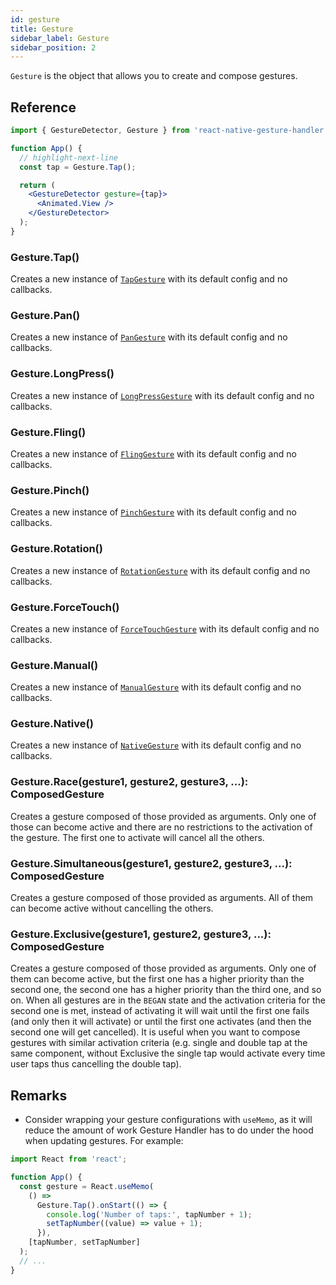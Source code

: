 ```yaml
---
id: gesture
title: Gesture
sidebar_label: Gesture
sidebar_position: 2
---
```


`Gesture` is the object that allows you to create and compose gestures.

## Reference

```jsx
import { GestureDetector, Gesture } from 'react-native-gesture-handler';

function App() {
  // highlight-next-line
  const tap = Gesture.Tap();

  return (
    <GestureDetector gesture={tap}>
      <Animated.View />
    </GestureDetector>
  );
}
```

### Gesture.Tap()

Creates a new instance of [`TapGesture`](./tap-gesture.md) with its default config and no callbacks.

### Gesture.Pan()

Creates a new instance of [`PanGesture`](./pan-gesture.md) with its default config and no callbacks.

### Gesture.LongPress()

Creates a new instance of [`LongPressGesture`](./long-press-gesture.md) with its default config and no callbacks.

### Gesture.Fling()

Creates a new instance of [`FlingGesture`](./fling-gesture.md) with its default config and no callbacks.

### Gesture.Pinch()

Creates a new instance of [`PinchGesture`](./pinch-gesture.md) with its default config and no callbacks.

### Gesture.Rotation()

Creates a new instance of [`RotationGesture`](./rotation-gesture.md) with its default config and no callbacks.

### Gesture.ForceTouch()

Creates a new instance of [`ForceTouchGesture`](./force-touch-gesture.md) with its default config and no callbacks.

### Gesture.Manual()

Creates a new instance of [`ManualGesture`](./manual-gesture.md) with its default config and no callbacks.

### Gesture.Native()

Creates a new instance of [`NativeGesture`](./native-gesture.md) with its default config and no callbacks.

### Gesture.Race(gesture1, gesture2, gesture3, ...): ComposedGesture

Creates a gesture composed of those provided as arguments. Only one of those can become active and there are no restrictions to the activation of the gesture. The first one to activate will cancel all the others.

### Gesture.Simultaneous(gesture1, gesture2, gesture3, ...): ComposedGesture

Creates a gesture composed of those provided as arguments. All of them can become active without cancelling the others.

### Gesture.Exclusive(gesture1, gesture2, gesture3, ...): ComposedGesture

Creates a gesture composed of those provided as arguments. Only one of them can become active, but the first one has a higher priority than the second one, the second one has a higher priority than the third one, and so on. When all gestures are in the `BEGAN` state and the activation criteria for the second one is met, instead of activating it will wait until the first one fails (and only then it will activate) or until the first one activates (and then the second one will get cancelled). It is useful when you want to compose gestures with similar activation criteria (e.g. single and double tap at the same component, without Exclusive the single tap would activate every time user taps thus cancelling the double tap).

## Remarks

- Consider wrapping your gesture configurations with `useMemo`, as it will reduce the amount of work Gesture Handler has to do under the hood when updating gestures. For example:

```jsx
import React from 'react';

function App() {
  const gesture = React.useMemo(
    () =>
      Gesture.Tap().onStart(() => {
        console.log('Number of taps:', tapNumber + 1);
        setTapNumber((value) => value + 1);
      }),
    [tapNumber, setTapNumber]
  );
  // ...
}
```
